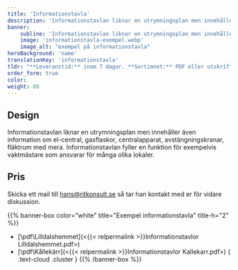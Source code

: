 ```yaml
---
title: 'Informationstavla'
description: 'Informationstavlan liknar en utrymningsplan men innehåller även information om el-central, gasflaskor mm. Informationstavlan fyller en funktion för exempelvis vaktmästare som ansvarar för många olika lokaler.'
banner:
    subline: 'Informationstavlan liknar en utrymningsplan men innehåller även information om el-central, gasflaskor mm. Informationstavlan fyller en funktion för exempelvis vaktmästare som ansvarar för många olika lokaler.'
    image: 'informationstavla-exempel.webp'
    image_alt: "exempel på informationstavla"
heroBackground: 'name'
translationKey: 'informationstavla'
tldr: "**Leveranstid:** inom 7 dagar. **Sortimnet:** PDF eller utskrift. **Design:** Ritkonsults mall eller er egen design."
order_form: true
color:
weight: 80
---
```


## Design

Informationstavlan liknar en utrymningsplan men innehåller även information om el-central, gasflaskor, centralapparat, avstängningskranar, fläktrum med mera. Informationstavlan fyller en funktion för exempelvis vaktmästare som ansvarar för många olika lokaler. 

## Pris
Skicka ett mail till hans@ritkonsult.se så tar han kontakt med er för vidare diskussion.

{{% banner-box color="white" title="Exempel informationstavla" title-h="2" %}}
-  [\\pdf\\Lilldalshemmet](<{{< relpermalink >}}Informationstavlor Lilldalshemmet.pdf>)
-  [\\pdf\\Kållekärr](<{{< relpermalink >}}Informationstavlor Kallekarr.pdf>)
{ .text-cloud .cluster }
{{% /banner-box %}}